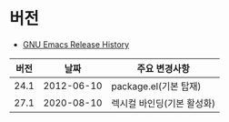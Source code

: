 # 버전

- [GNU Emacs Release History](https://www.gnu.org/software/emacs/history.html)

| 버전 | 날짜       | 주요 변경사항              |
| ---- | ---------- | -------------------------- |
| 24.1 | 2012-06-10 | package.el(기본 탑재)      |
| 27.1 | 2020-08-10 | 렉시컬 바인딩(기본 활성화) |

